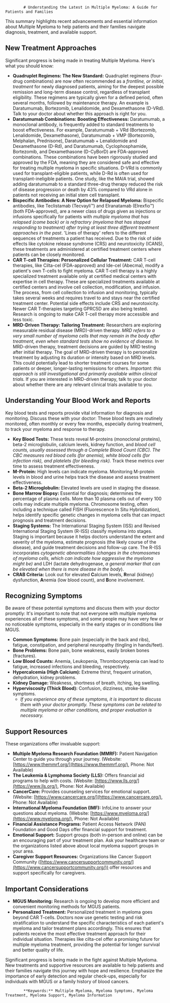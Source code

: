 
            # Understanding the Latest in Multiple Myeloma: A Guide for Patients and Families

This summary highlights recent advancements and essential information about Multiple Myeloma to help patients and their families navigate diagnosis, treatment, and available support.

## New Treatment Approaches

Significant progress is being made in treating Multiple Myeloma. Here's what you should know:

*   **Quadruplet Regimens: The New Standard:** Quadruplet regimens (four-drug combinations) are now often recommended as a *frontline, or initial, treatment* for newly diagnosed patients, aiming for the deepest possible remission and long-term disease control, regardless of transplant eligibility. These regimens are typically given for a defined period, often several months, followed by maintenance therapy. An example is Daratumumab, Bortezomib, Lenalidomide, and Dexamethasone (D-VRd). Talk to your doctor about whether this approach is right for you.
*   **Daratumumab Combinations: Boosting Effectiveness:** Daratumumab, a monoclonal antibody, is frequently added to standard treatments to boost effectiveness. For example, Daratumumab + VRd (Bortezomib, Lenalidomide, Dexamethasone), Daratumumab + VMP (Bortezomib, Melphalan, Prednisone), Daratumumab + Lenalidomide and Dexamethasone (D-Rd), and Daratumumab, Cyclophosphamide, Bortezomib, and Dexamethasone (D-CyBorD) are FDA-approved combinations. These combinations have been rigorously studied and approved by the FDA, meaning they are considered safe and effective for treating multiple myeloma in specific situations. D-VRd is commonly used for transplant-eligible patients, while D-Rd is often used for transplant-ineligible patients. One study, like the MAIA trial, showed adding daratumumab to a standard three-drug therapy reduced the risk of disease progression or death by 43% compared to VRd alone in patients not receiving an initial stem cell transplant.
*   **Bispecific Antibodies: A New Option for Relapsed Myeloma:** Bispecific antibodies, like Teclistamab (Tecvayli™) and Elranatamab (Elrexfio™) (both FDA-approved), are a newer class of drugs given as injections or infusions specifically for patients with *multiple myeloma that has relapsed (come back) or is refractory (myeloma that has stopped responding to treatment) after trying at least three different treatment approaches in the past*. 'Lines of therapy' refers to the different sequences of treatments a patient has received. Due to the risk of side effects like cytokine release syndrome (CRS) and neurotoxicity (ICANS), these treatments are administered at certified treatment centers where patients can be closely monitored.
*   **CAR T-cell Therapies: Personalized Cellular Treatment:** CAR T-cell therapies, like Cilta-cel (FDA-approved) and Ide-cel (Abecma), modify a patient's own T-cells to fight myeloma. CAR T-cell therapy is a highly specialized treatment available only at certified medical centers with expertise in cell therapy. These are specialized treatments available at certified centers and involve cell collection, modification, and infusion. The process, from cell collection to infusion and monitoring, typically takes several weeks and requires travel to and stays near the certified treatment center. Potential side effects include CRS and neurotoxicity. Newer CAR T-therapies targeting GPRC5D are also being tested. Research is ongoing to make CAR T-cell therapy more accessible and less toxic.
*   **MRD-Driven Therapy: Tailoring Treatment:** Researchers are exploring measurable residual disease (MRD)-driven therapy. *MRD refers to a very small number of myeloma cells that may remain in the body after treatment, even when standard tests show no evidence of disease.* In MRD-driven therapy, treatment decisions are guided by MRD testing after initial therapy. The goal of MRD-driven therapy is to personalize treatment by adjusting its duration or intensity based on MRD levels. This could potentially lead to shorter treatment courses for some patients or deeper, longer-lasting remissions for others. *Important: this approach is still investigational and primarily available within clinical trials.* If you are interested in MRD-driven therapy, talk to your doctor about whether there are any relevant clinical trials available to you.

## Understanding Your Blood Work and Reports

Key blood tests and reports provide vital information for diagnosis and monitoring. Discuss these with your doctor: These blood tests are routinely monitored, often monthly or every few months, especially during treatment, to track your myeloma and response to therapy.

*   **Key Blood Tests:** These tests reveal M-proteins (monoclonal proteins), beta-2 microglobulin, calcium levels, kidney function, and *blood cell counts, usually assessed through a Complete Blood Count (CBC). The CBC measures red blood cells (for anemia), white blood cells (for infection risk), and platelets (for bleeding risk).* Track these metrics over time to assess treatment effectiveness.
*   **M-Protein:** High levels can indicate myeloma. Monitoring M-protein levels in blood and urine helps track the disease and assess treatment effectiveness.
*   **Beta-2 Microglobulin:** Elevated levels are used in staging the disease.
*   **Bone Marrow Biopsy:** Essential for diagnosis; determines the percentage of plasma cells. More than 10 plasma cells out of every 100 cells may indicate multiple myeloma. Chromosome testing, often including a technique called FISH (Fluorescence In Situ Hybridization), helps identify specific genetic changes in myeloma cells that can impact prognosis and treatment decisions.
*   **Staging Systems:** The International Staging System (ISS) and Revised International Staging System (R-ISS) classify myeloma into stages. Staging is important because it helps doctors understand the extent and severity of the myeloma, estimate prognosis (the likely course of the disease), and guide treatment decisions and follow-up care. The R-ISS incorporates *cytogenetic abnormalities (changes in the chromosomes of myeloma cells, which can indicate how aggressive the myeloma might be)* and LDH (lactate dehydrogenase, *a general marker that can be elevated when there is more disease in the body*).
*   **CRAB Criteria:** Look out for elevated **C**alcium levels, **R**enal (kidney) dysfunction, **A**nemia (low blood count), and **B**one involvement.

## Recognizing Symptoms

Be aware of these potential symptoms and discuss them with your doctor promptly: It's important to note that not everyone with multiple myeloma experiences all of these symptoms, and some people may have very few or no noticeable symptoms, especially in the early stages or in conditions like MGUS.

*   **Common Symptoms:** Bone pain (especially in the back and ribs), fatigue, constipation, and peripheral neuropathy (tingling in hands/feet).
*   **Bone Problems:** Bone pain, bone weakness, easily broken bones (fractures).
*   **Low Blood Counts:** Anemia, Leukopenia, Thrombocytopenia can lead to fatigue, increased infections and bleeding, respectively.
*   **Hypercalcemia (High Calcium):** Extreme thirst, frequent urination, dehydration, kidney problems.
*   **Kidney Damage:** Weakness, shortness of breath, itching, leg swelling.
*   **Hyperviscosity (Thick Blood):** Confusion, dizziness, stroke-like symptoms.
    *   *If you experience any of these symptoms, it is important to discuss them with your doctor promptly. These symptoms can be related to multiple myeloma or other conditions, and proper evaluation is necessary.*

## Support Resources

These organizations offer invaluable support:

*   **Multiple Myeloma Research Foundation (MMRF):** Patient Navigation Center to guide you through your journey. (Website: [https://www.themmrf.org/](https://www.themmrf.org/), Phone: Not Available)
*   **The Leukemia & Lymphoma Society (LLS):** Offers financial aid programs to help with costs. (Website: [https://www.lls.org/](https://www.lls.org/), Phone: Not Available)
*   **CancerCare:** Provides counseling services for emotional support. (Website: [https://www.cancercare.org/](https://www.cancercare.org/), Phone: Not Available)
*   **International Myeloma Foundation (IMF):** InfoLine to answer your questions about myeloma. (Website: [https://www.myeloma.org/](https://www.myeloma.org/), Phone: Not Available)
*   **Financial Assistance Programs:** Patient Access Network (PAN) Foundation and Good Days offer financial support for treatment.
*   **Emotional Support:** Support groups (both in-person and online) can be an encouraging part of your treatment plan. Ask your healthcare team or the organizations listed above about local myeloma support groups in your area.
*   **Caregiver Support Resources:** Organizations like Cancer Support Community ([https://www.cancersupportcommunity.org/](https://www.cancersupportcommunity.org/)) offer resources and support specifically for caregivers.

## Important Considerations

*   **MGUS Monitoring:** Research is ongoing to develop more efficient and convenient monitoring methods for MGUS patients.
*   **Personalized Treatment:** Personalized treatment in myeloma goes beyond CAR T-cells. Doctors now use genetic testing and risk stratification to understand the specific characteristics of each patient's myeloma and tailor treatment plans accordingly. This ensures that patients receive the most effective treatment approach for their individual situation. Therapies like cilta-cel offer a promising future for multiple myeloma treatment, providing the potential for longer survival and better quality of life.

Significant progress is being made in the fight against Multiple Myeloma. New treatments and supportive resources are available to help patients and their families navigate this journey with hope and resilience. Emphasize the importance of early detection and regular check-ups, especially for individuals with MGUS or a family history of blood cancers.

            **Keywords:** Multiple Myeloma, Myeloma Symptoms, Myeloma Treatment, Myeloma Support, Myeloma Information
            
